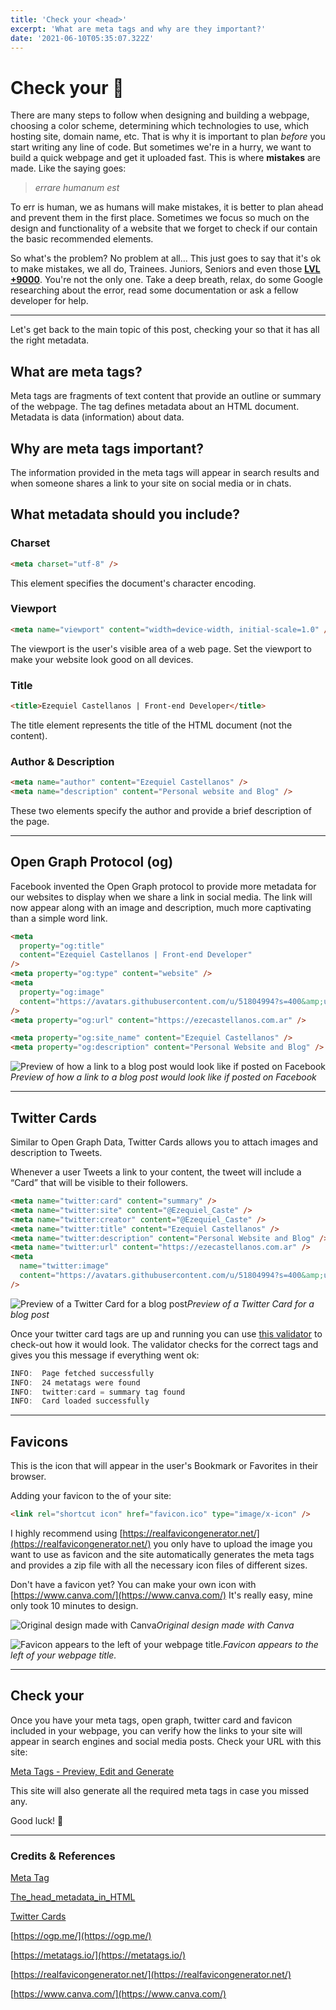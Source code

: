 ```yaml
---
title: 'Check your <head>'
excerpt: 'What are meta tags and why are they important?'
date: '2021-06-10T05:35:07.322Z'
---
```


# Check your <head> 🤔

There are many steps to follow when designing and building a webpage, choosing a color scheme, determining which technologies to use, which hosting site, domain name, etc. That is why it is important to plan _before_ you start writing any line of code. But sometimes we're in a hurry, we want to build a quick webpage and get it uploaded fast. This is where **mistakes** are made. Like the saying goes:

> _errare humanum est_

To err is human, we as humans will make mistakes, it is better to plan ahead and prevent them in the first place. Sometimes we focus so much on the design and functionality of a website that we forget to check if our <head> contain the basic recommended <meta> elements.

So what's the problem? No problem at all... This just goes to say that it's ok to make mistakes, we all do, Trainees. Juniors, Seniors and even those **[LVL +9000](https://media1.tenor.com/images/b3afd78db54dccbe7b3785e59dd45d3d/tenor.gif)**. You're not the only one. Take a deep breath, relax, do some Google researching about the error, read some documentation or ask a fellow developer for help.

---

Let's get back to the main topic of this post, checking your **<head>** so that it has all the right metadata.

## What are meta tags?

Meta tags are fragments of text content that provide an outline or summary of the webpage. The <meta> tag defines metadata about an HTML document. Metadata is data (information) about data.

## Why are meta tags important?

The information provided in the meta tags will appear in search results and when someone shares a link to your site on social media or in chats.

## What metadata should you include?

### Charset

```html
<meta charset="utf-8" />
```

This element specifies the document's character encoding.

### Viewport

```html
<meta name="viewport" content="width=device-width, initial-scale=1.0" />
```

The viewport is the user's visible area of a web page. Set the viewport to make your website look good on all devices.

### Title

```html
<title>Ezequiel Castellanos | Front-end Developer</title>
```

The title element represents the title of the HTML document (not the content).

### Author & Description

```html
<meta name="author" content="Ezequiel Castellanos" />
<meta name="description" content="Personal website and Blog" />
```

These two elements specify the author and provide a brief description of the page.

---

## Open Graph Protocol (og)

Facebook invented the Open Graph protocol to provide more metadata for our websites to display when we share a link in social media. The link will now appear along with an image and description, much more captivating than a simple word link.

```html
<meta
  property="og:title"
  content="Ezequiel Castellanos | Front-end Developer"
/>
<meta property="og:type" content="website" />
<meta
  property="og:image"
  content="https://avatars.githubusercontent.com/u/51804994?s=400&amp;u=efe88c4acafeb4fe560f666482b1454dca508408&amp;v=4"
/>
<meta property="og:url" content="https://ezecastellanos.com.ar" />

<meta property="og:site_name" content="Ezequiel Castellanos" />
<meta property="og:description" content="Personal Website and Blog" />
```

![Preview of how a link to a blog post would look like if posted on Facebook](/images/Check%20your%20head/Untitled.png)_Preview of how a link to a blog post would look like if posted on Facebook_

---

## Twitter Cards

Similar to Open Graph Data, Twitter Cards allows you to attach images and description to Tweets.

Whenever a user Tweets a link to your content, the tweet will include a “Card” that will be visible to their followers.

```html
<meta name="twitter:card" content="summary" />
<meta name="twitter:site" content="@Ezequiel_Caste" />
<meta name="twitter:creator" content="@Ezequiel_Caste" />
<meta name="twitter:title" content="Ezequiel Castellanos" />
<meta name="twitter:description" content="Personal Website and Blog" />
<meta name="twitter:url" content="https://ezecastellanos.com.ar" />
<meta
  name="twitter:image"
  content="https://avatars.githubusercontent.com/u/51804994?s=400&amp;u=efe88c4acafeb4fe560f666482b1454dca508408&amp;v=4"
/>
```

![Preview of a Twitter Card for a blog post](/images/Check%20your%20head/Untitled%201.png)_Preview of a Twitter Card for a blog post_

Once your twitter card tags are up and running you can use [this validator](https://cards-dev.twitter.com/validator) to check-out how it would look. The validator checks for the correct tags and gives you this message if everything went ok:

```javascript
INFO:  Page fetched successfully
INFO:  24 metatags were found
INFO:  twitter:card = summary tag found
INFO:  Card loaded successfully
```

---

## Favicons

This is the icon that will appear in the user's Bookmark or Favorites in their browser.

Adding your favicon to the <head> of your site:

```html
<link rel="shortcut icon" href="favicon.ico" type="image/x-icon" />
```

I highly recommend using [https://realfavicongenerator.net/](https://realfavicongenerator.net/) you only have to upload the image you want to use as favicon and the site automatically generates the meta tags and provides a zip file with all the necessary icon files of different sizes.

Don't have a favicon yet? You can make your own icon with [https://www.canva.com/](https://www.canva.com/) It's really easy, mine only took 10 minutes to design.

![Original design made with Canva](/images/Check%20your%20head/Untitled%202.png)_Original design made with Canva_

![Favicon appears to the left of your webpage title.](/images/Check%20your%20head/Untitled%203.png 'TITLE')_Favicon appears to the left of your webpage title._

---

## Check your <head>

Once you have your meta tags, open graph, twitter card and favicon included in your webpage, you can verify how the links to your site will appear in search engines and social media posts. Check your URL with this site:

[Meta Tags - Preview, Edit and Generate](https://metatags.io/)

This site will also generate all the required meta tags in case you missed any.

Good luck! 🥳

---

### Credits & References

[Meta Tag](https://www.w3schools.com/tags/tag_meta.asp)

[The_head_metadata_in_HTML](https://developer.mozilla.org/en-US/docs/Learn/HTML/Introduction_to_HTML/The_head_metadata_in_HTML)

[Twitter Cards](https://developer.twitter.com/en/docs/twitter-for-websites/cards/overview/markup)

[https://ogp.me/](https://ogp.me/)

[https://metatags.io/](https://metatags.io/)

[https://realfavicongenerator.net/](https://realfavicongenerator.net/)

[https://www.canva.com/](https://www.canva.com/)

